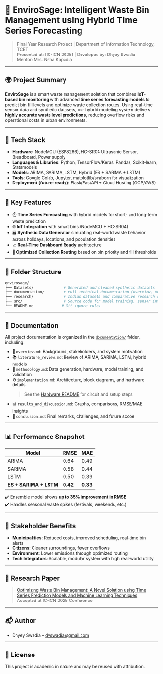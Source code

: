 # 🧠 EnviroSage: Intelligent Waste Bin Management using Hybrid Time Series Forecasting

> Final Year Research Project | Department of Information Technology, TCET  
> Presented at: [IC-ICN 2025] | Developed by: Dhyey Swadia  
> Mentor: Mrs. Neha Kapadia  

---

## 🌍 Project Summary

**EnviroSage** is a smart waste management solution that combines **IoT-based bin monitoring** with advanced **time series forecasting models** to predict bin fill levels and optimize waste collection routes. Using real-time sensor data and synthetic datasets, our hybrid modeling system delivers **highly accurate waste level predictions**, reducing overflow risks and operational costs in urban environments.

---

## 🔧 Tech Stack

- **Hardware**: NodeMCU (ESP8266), HC-SR04 Ultrasonic Sensor, Breadboard, Power supply
- **Languages & Libraries**: Python, TensorFlow/Keras, Pandas, Scikit-learn, Statsmodels
- **Models**: ARIMA, SARIMA, LSTM, Hybrid (ES + SARIMA + LSTM)
- **Tools**: Google Colab, Jupyter, matplotlib/seaborn for visualization
- **Deployment (future-ready)**: Flask/FastAPI + Cloud Hosting (GCP/AWS)

---

## 🧠 Key Features

- ⏱️ **Time Series Forecasting** with hybrid models for short- and long-term waste prediction  
- 🌐 **IoT Integration** with smart bins (NodeMCU + HC-SR04)  
- 🗃️ **Synthetic Data Generator** simulating real-world waste behavior across holidays, locations, and population densities  
- 📈 **Real-Time Dashboard Ready** architecture  
- 📍 **Optimized Collection Routing** based on bin priority and fill thresholds  

---

## 📂 Folder Structure

```bash
envirosage/
├── Datasets/              # Generated and cleaned synthetic datasets
├── documentation/         # Full technical documentation (overview, methodology, etc.)
├── research/              # Indian datasets and comparative research scripts
├── src/                   # Source code for model training, sensor integration, APIs
└── README.md             # Git ignore rules
```

---

## 📑 Documentation

All project documentation is organized in the [`documentation/`](documentation/) folder, including:

- 📘 `overview.md`: Background, stakeholders, and system motivation  
- 📚 `literature_review.md`: Review of ARIMA, SARIMA, LSTM, hybrid models  
- 🧪 `methodology.md`: Data generation, hardware, model training, and validation  
- ⚙️ `implementation.md`: Architecture, block diagrams, and hardware details  
  > See the [Hardware README](../src/Hardware/README.md) for circuit and setup steps  
- 📊 `results_and_discussion.md`: Graphs, comparisons, RMSE/MAE insights  
- 🏁 `conclusion.md`: Final remarks, challenges, and future scope

---

## 📊 Performance Snapshot

| Model              | RMSE   | MAE    |
|-------------------|--------|--------|
| ARIMA             | 0.64   | 0.49   |
| SARIMA            | 0.58   | 0.44   |
| LSTM              | 0.50   | 0.39   |
| **ES + SARIMA + LSTM** | **0.42** | **0.33** |

✔️ Ensemble model shows **up to 35% improvement in RMSE**  
✔️ Handles seasonal waste spikes (festivals, weekends, etc.)

---

## 🤝 Stakeholder Benefits

- **Municipalities**: Reduced costs, improved scheduling, real-time bin alerts  
- **Citizens**: Cleaner surroundings, fewer overflows  
- **Environment**: Lower emissions through optimized routing  
- **Tech Integrators**: Scalable, modular system with high real-world utility

---

## 📝 Research Paper

> [Optimizing Waste Bin Management: A Novel Solution using Time Series Prediction Models and Machine Learning Techniques](https://drive.google.com/file/d/1mxvJYfuszuP4fVpKGxoeNyA285Pr_oQN/view?usp=sharing)  
Accepted at IC-ICN 2025 Conference

---

## 📬 Author

- Dhyey Swadia – dvswadia@gmail.com  

---

## 📘 License

This project is academic in nature and may be reused with attribution.
